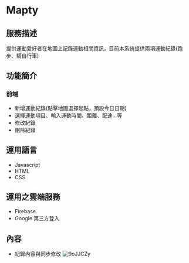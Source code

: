# Mapty

## 服務描述
提供運動愛好者在地圖上記錄運動相關資訊，目前本系統提供兩項運動紀錄(跑步、騎自行車)

## 功能簡介
### 前端
* 新增運動紀錄(點擊地圖選擇起點，預設今日日期)
* 選擇運動項目、輸入運動時間、距離、配速...等
* 修改紀錄
* 刪除紀錄



## 運用語言
* Javascript
* HTML
* CSS

## 運用之雲端服務
* Firebase
* Google 第三方登入

## 內容
* 紀錄內容與同步修改
![9oJJCZy](https://user-images.githubusercontent.com/48153269/192202601-8781c534-5d88-412b-b886-5dda546a0180.png)

